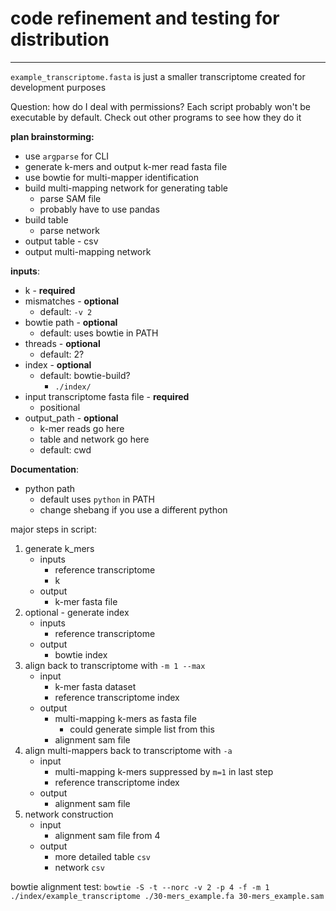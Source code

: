 # code refinement and testing for distribution
---

`example_transcriptome.fasta` is just a smaller transcriptome created for development purposes

Question: how do I deal with permissions? Each script probably won't be executable by default.
Check out other programs to see how they do it

**plan brainstorming:**
- use `argparse` for CLI
- generate k-mers and output k-mer read fasta file
- use bowtie for multi-mapper identification
- build multi-mapping network for generating table
    - parse SAM file
    - probably have to use pandas
- build table
    - parse network
- output table - csv
- output multi-mapping network

**inputs**:
- k - **required**
- mismatches - **optional**
    - default: `-v 2`
- bowtie path - **optional**
    - default: uses bowtie in PATH
- threads - **optional**
    - default: 2?
- index - **optional**
    - default: bowtie-build?
        - `./index/`
- input transcriptome fasta file - **required**
    - positional
- output_path - **optional**
    - k-mer reads go here
    - table and network go here
    - default: cwd

**Documentation**:
- python path
    - default uses `python` in PATH
    - change shebang if you use a different python


major steps in script:
1. generate k_mers
    - inputs
        - reference transcriptome
        - k
    - output
        - k-mer fasta file
2. optional - generate index
    - inputs
        - reference transcriptome
    - output
        - bowtie index
3. align back to transcriptome with `-m 1 --max`
    - input
        - k-mer fasta dataset
        - reference transcriptome index
    - output
        - multi-mapping k-mers as fasta file
            - could generate simple list from this
        - alignment sam file
4. align multi-mappers back to transcriptome with `-a`
    - input
        - multi-mapping k-mers suppressed by `m=1` in last step
        - reference transcriptome index
    - output
        - alignment sam file
5. network construction
    - input
        - alignment sam file from 4
    - output
        - more detailed table `csv`
        - network `csv`




bowtie alignment test: `bowtie -S -t --norc -v 2 -p 4 -f -m 1 ./index/example_transcriptome ./30-mers_example.fa 30-mers_example.sam`
